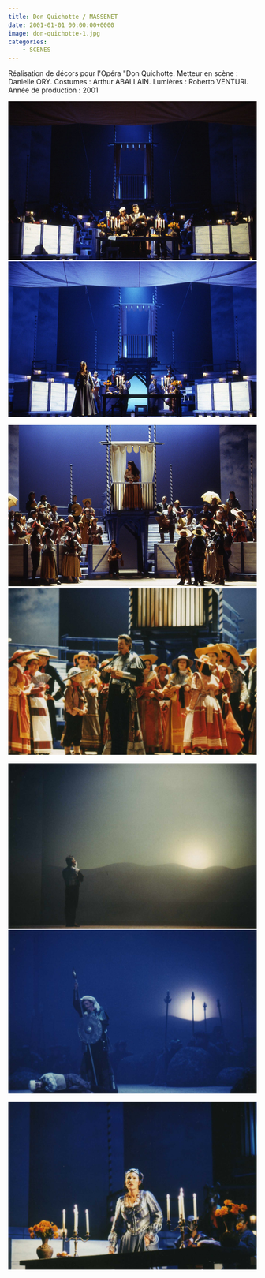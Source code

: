 ```yaml
---
title: Don Quichotte / MASSENET
date: 2001-01-01 00:00:00+0000
image: don-quichotte-1.jpg
categories:
    - SCENES
---
```

 
Réalisation de décors pour l'Opéra "Don Quichotte.
            Metteur en scène : Danielle ORY.
            Costumes : Arthur ABALLAIN.
            Lumières : Roberto VENTURI.
            Année de production : 2001

![Image 1](don-quichotte-1.jpg) ![Image 2](don-quichotte-2.jpg)

![Image 3](don-quichotte-3.jpg) ![Image 4](020.jpg)

![Image 5](021.jpg) ![Image 6](024.jpg)

![Image 7](026.jpg)

